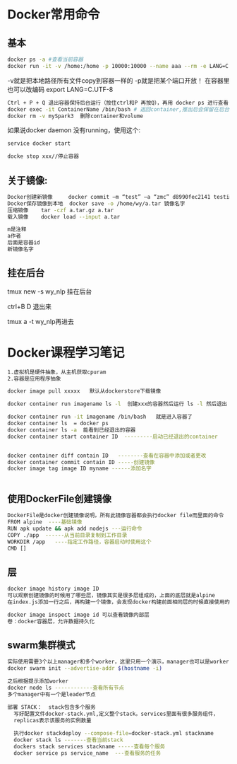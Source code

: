 Docker常用命令
=======================
基本
-----------------------
```bash
docker ps -a #查看当前容器
docker run -it -v /home:/home -p 10000:10000 --name aaa --rm -e LANG=C.UTF-8 镜像名字:v1 bash
```
-v就是把本地路径所有文件copy到容器一样的
-p就是把某个端口开放！
在容器里也可以改编码
export LANG=C.UTF-8
```bash
Ctrl + P + Q 退出容器保持后台运行（按住ctrl和P 再按Q），再用 docker ps 进行查看：  exit可以直接退出容器
docker exec -it ContainerName /bin/bash # 返回container,推出后会保留在后台
docker rm -v mySpark3  删除container和volume
```
如果说docker daemon 没有running，使用这个:
```bash
service docker start

docke stop xxx//停止容器
```
关于镜像:
----------------------
```bash
Docker创建新镜像     docker commit –m “test” –a “zmc” d8990fec2141 testimage  
Docker保存镜像到本地  docker save -o /home/wy/a.tar 镜像名字
压缩镜像    tar -czf a.tar.gz a.tar
载入镜像    docker load --input a.tar

m是注释
a作者
后面是容器id
新镜像名字
```
挂在后台
----------------------

tmux new -s wy_nlp
挂在后台

ctrl+B D  退出来

tmux a -t wy_nlp再进去


Docker课程学习笔记
===================
```bash
1.虚拟机是硬件抽象，从主机获取cpuram
2.容器是应用程序抽象

docker image pull xxxxx   默认从dockerstore下载镜像

docker container run imagename ls -l  创建xxx的容器然后运行 ls -l 然后退出

docker container run -it imagename /bin/bash   就是进入容器了
docker container ls  = docker ps
docker container ls -a  能看到已经退出的容器
docker container start container ID  ---------启动已经退出的container


docker container diff contain ID   --------查看在容器中添加或者更改
docker container commit contain ID -----创建镜像
docker image tag image ID myname ------添加名字



```

使用DockerFile创建镜像
------------------

```bash
DockerFile是docker创建镜像说明，所有此镜像容器都会执行docker file而里面的命令
FROM alpine  ----基础镜像
RUN apk update && apk add nodejs ---运行命令
COPY ./app  ------从当前目录复制到工作目录
WORKDIR /app   ----指定工作路径，容器启动时使用这个
CMD []

```

层
-----------

```bash
docker image history image ID
可以观察创建镜像的时候用了哪些层，镜像其实是很多层组成的，上面的底层就是alpine
在index.js添加一行之后，再构建一个镜像，会发现docker构建前面相同层的时候直接使用的缓存

docker image inspect image id 可以查看镜像内部层
卷：docker容器层，允许数据持久化

```

swarm集群模式
--------------------

```bash
实际使用需要3个以上manager和多个worker，这里只用一个演示，manager也可以是worker
docker swarm init --advertise-addr $(hostname -i)

之后根据提示添加worker
docker node ls ------------查看所有节点
多个manager中有一个是leader节点

部署 STACK：  stack包含多个服务
  写好配置文件docker-stack.yml,定义整个stack。services里面有很多服务组件，
  replicas表示该服务的实例数量
  
  执行docker stackdeploy --compose-file=docker-stack.yml stackname
  docker stack ls -------查看当前stack
  dockers stack services stackname -----查看每个服务
  docker service ps service_name  ---查看服务的任务
  

```
